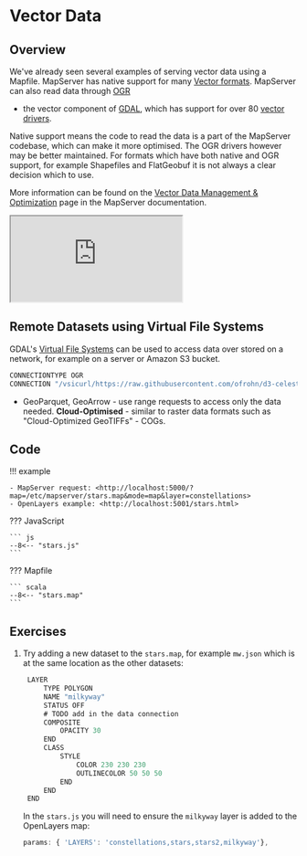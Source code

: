 # Vector Data

## Overview

We've already seen several examples of serving vector data using a Mapfile. MapServer has native support for many 
[Vector formats](https://mapserver.org/input/vector/index.html). MapServer can also read data through [OGR](https://mapserver.org/input/vector/index.html)
- the vector component of [GDAL](https://gdal.org/), which has support for over 80 [vector drivers](https://gdal.org/drivers/vector/index.html).

Native support means the code to read the data is a part of the MapServer codebase, which can make it more optimised. 
The OGR drivers however may be better maintained. For formats which have both native and OGR support, for example Shapefiles and FlatGeobuf it is not always a clear decision which to use.

More information can be found on the [Vector Data Management & Optimization](https://mapserver.org/fr/optimization/vector.html) page in the
MapServer documentation.

<div class="map">
  <iframe src="https://geographika.github.io/getting-started-with-mapserver-demo/stars.html"></iframe>
</div>

## Remote Datasets using  Virtual File Systems

GDAL's [Virtual File Systems](https://gdal.org/user/virtual_file_systems.html) can be used to
access data over stored on a network, for example on a server or Amazon S3 bucket. 

```scala
CONNECTIONTYPE OGR
CONNECTION "/vsicurl/https://raw.githubusercontent.com/ofrohn/d3-celestial/master/data/constellations.lines.json"
```

+ GeoParquet, GeoArrow - use range requests to access only the data needed.
**Cloud-Optimised** - similar to raster data formats such as "Cloud-Optimized GeoTIFFs" - COGs.

<!--
## Extents
-->

## Code

!!! example

    - MapServer request: <http://localhost:5000/?map=/etc/mapserver/stars.map&mode=map&layer=constellations>
    - OpenLayers example: <http://localhost:5001/stars.html>

??? JavaScript

    ``` js
    --8<-- "stars.js"
    ```

??? Mapfile

    ``` scala
    --8<-- "stars.map"
    ```

## Exercises

1. Try adding a new dataset to the `stars.map`, for example `mw.json` which is at the same location as the other datasets:
   
   ```scala
    LAYER
        TYPE POLYGON
        NAME "milkyway"
        STATUS OFF
        # TODO add in the data connection
        COMPOSITE
            OPACITY 30
        END
        CLASS
            STYLE
                COLOR 230 230 230
                OUTLINECOLOR 50 50 50
            END
        END
    END
    ```

    In the `stars.js` you will need to ensure the `milkyway` layer is added to the OpenLayers map:

    ```js
    params: { 'LAYERS': 'constellations,stars,stars2,milkyway'},
    ```
